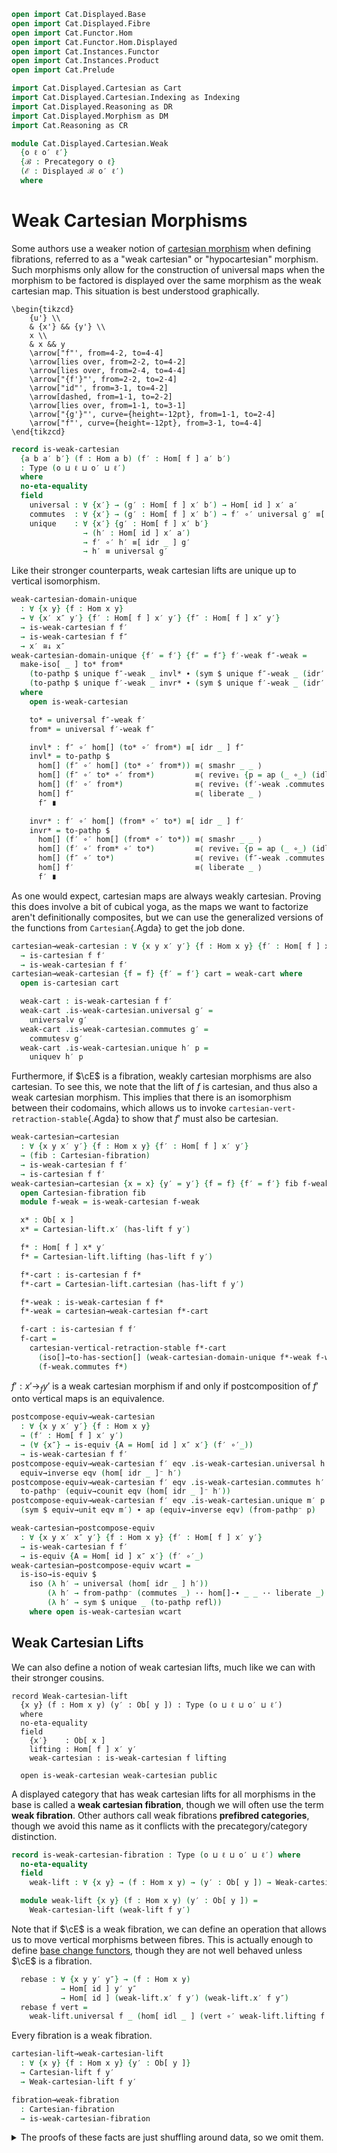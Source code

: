 ```agda
open import Cat.Displayed.Base
open import Cat.Displayed.Fibre
open import Cat.Functor.Hom
open import Cat.Functor.Hom.Displayed
open import Cat.Instances.Functor
open import Cat.Instances.Product
open import Cat.Prelude

import Cat.Displayed.Cartesian as Cart
import Cat.Displayed.Cartesian.Indexing as Indexing
import Cat.Displayed.Reasoning as DR
import Cat.Displayed.Morphism as DM
import Cat.Reasoning as CR

module Cat.Displayed.Cartesian.Weak
  {o ℓ o′ ℓ′}
  {ℬ : Precategory o ℓ}
  (ℰ : Displayed ℬ o′ ℓ′)
  where
```

<!--
```agda
open CR ℬ
open Displayed ℰ
open Cart ℰ
open DR ℰ
open DM ℰ
open Functor
```
-->

# Weak Cartesian Morphisms

Some authors use a weaker notion of [cartesian morphism] when defining
fibrations, referred to as a "weak cartesian" or "hypocartesian"
morphism. Such morphisms only allow for the construction of universal
maps when the morphism to be factored is displayed over the same morphism
as the weak cartesian map. This situation is best understood graphically.

[cartesian morphism]: Cat.Displayed.Cartesian.html

~~~{.quiver}
\begin{tikzcd}
	{u'} \\
	& {x'} && {y'} \\
	x \\
	& x && y
	\arrow["f"', from=4-2, to=4-4]
	\arrow[lies over, from=2-2, to=4-2]
	\arrow[lies over, from=2-4, to=4-4]
	\arrow["{f'}"', from=2-2, to=2-4]
	\arrow["id"', from=3-1, to=4-2]
	\arrow[dashed, from=1-1, to=2-2]
	\arrow[lies over, from=1-1, to=3-1]
	\arrow["{g'}"', curve={height=-12pt}, from=1-1, to=2-4]
	\arrow["f"', curve={height=-12pt}, from=3-1, to=4-4]
\end{tikzcd}
~~~

```agda
record is-weak-cartesian
  {a b a′ b′} (f : Hom a b) (f′ : Hom[ f ] a′ b′)
  : Type (o ⊔ ℓ ⊔ o′ ⊔ ℓ′)
  where
  no-eta-equality
  field
    universal : ∀ {x′} → (g′ : Hom[ f ] x′ b′) → Hom[ id ] x′ a′
    commutes  : ∀ {x′} → (g′ : Hom[ f ] x′ b′) → f′ ∘′ universal g′ ≡[ idr _ ] g′
    unique    : ∀ {x′} {g′ : Hom[ f ] x′ b′}
                → (h′ : Hom[ id ] x′ a′)
                → f′ ∘′ h′ ≡[ idr _ ] g′
                → h′ ≡ universal g′
```

Like their stronger counterparts, weak cartesian lifts are unique
up to vertical isomorphism.

```agda
weak-cartesian-domain-unique
  : ∀ {x y} {f : Hom x y}
  → ∀ {x′ x″ y′} {f′ : Hom[ f ] x′ y′} {f″ : Hom[ f ] x″ y′}
  → is-weak-cartesian f f′
  → is-weak-cartesian f f″
  → x′ ≅↓ x″
weak-cartesian-domain-unique {f′ = f′} {f″ = f″} f′-weak f″-weak =
  make-iso[ _ ] to* from*
    (to-pathp $ unique f″-weak _ invl* ∙ (sym $ unique f″-weak _ (idr′ f″)))
    (to-pathp $ unique f′-weak _ invr* ∙ (sym $ unique f′-weak _ (idr′ f′)))
  where
    open is-weak-cartesian

    to* = universal f″-weak f′
    from* = universal f′-weak f″

    invl* : f″ ∘′ hom[] (to* ∘′ from*) ≡[ idr _ ] f″
    invl* = to-pathp $
      hom[] (f″ ∘′ hom[] (to* ∘′ from*)) ≡⟨ smashr _ _ ⟩
      hom[] (f″ ∘′ to* ∘′ from*)         ≡⟨ revive₁ {p = ap (_ ∘_) (idl _)} (pulll′ (idr _) (f″-weak .commutes f′)) ⟩
      hom[] (f′ ∘′ from*)                ≡⟨ revive₁ (f′-weak .commutes f″) ⟩
      hom[] f″                           ≡⟨ liberate _ ⟩
      f″ ∎

    invr* : f′ ∘′ hom[] (from* ∘′ to*) ≡[ idr _ ] f′
    invr* = to-pathp $
      hom[] (f′ ∘′ hom[] (from* ∘′ to*)) ≡⟨ smashr _ _ ⟩
      hom[] (f′ ∘′ from* ∘′ to*)         ≡⟨ revive₁ {p = ap (_ ∘_) (idl _)} (pulll′ (idr _) (f′-weak .commutes f″)) ⟩
      hom[] (f″ ∘′ to*)                  ≡⟨ revive₁ (f″-weak .commutes f′) ⟩
      hom[] f′                           ≡⟨ liberate _ ⟩
      f′ ∎
```

As one would expect, cartesian maps are always weakly cartesian.
Proving this does involve a bit of cubical yoga, as the maps we want to
factorize aren't definitionally composites, but we can use the
generalized versions of the functions from `Cartesian`{.Agda} to get
the job done.

```agda
cartesian→weak-cartesian : ∀ {x y x′ y′} {f : Hom x y} {f′ : Hom[ f ] x′ y′}
  → is-cartesian f f′
  → is-weak-cartesian f f′
cartesian→weak-cartesian {f = f} {f′ = f′} cart = weak-cart where
  open is-cartesian cart

  weak-cart : is-weak-cartesian f f′
  weak-cart .is-weak-cartesian.universal g′ =
    universalv g′
  weak-cart .is-weak-cartesian.commutes g′ =
    commutesv g′
  weak-cart .is-weak-cartesian.unique h′ p =
    uniquev h′ p
```

Furthermore, if $\cE$ is a fibration, weakly cartesian morphisms are
also cartesian. To see this, we note that the lift of $f$ is cartesian,
and thus also a weak cartesian morphism. This implies that there is
an isomorphism between their codomains, which allows us to invoke
`cartesian-vert-retraction-stable`{.Agda} to show that $f'$ must also be
cartesian.

```agda
weak-cartesian→cartesian
  : ∀ {x y x′ y′} {f : Hom x y} {f′ : Hom[ f ] x′ y′}
  → (fib : Cartesian-fibration)
  → is-weak-cartesian f f′
  → is-cartesian f f′
weak-cartesian→cartesian {x = x} {y′ = y′} {f = f} {f′ = f′} fib f-weak = f-cart where
  open Cartesian-fibration fib
  module f-weak = is-weak-cartesian f-weak

  x* : Ob[ x ]
  x* = Cartesian-lift.x′ (has-lift f y′)

  f* : Hom[ f ] x* y′
  f* = Cartesian-lift.lifting (has-lift f y′)

  f*-cart : is-cartesian f f*
  f*-cart = Cartesian-lift.cartesian (has-lift f y′)

  f*-weak : is-weak-cartesian f f*
  f*-weak = cartesian→weak-cartesian f*-cart

  f-cart : is-cartesian f f′
  f-cart =
    cartesian-vertical-retraction-stable f*-cart
      (iso[]→to-has-section[] (weak-cartesian-domain-unique f*-weak f-weak))
      (f-weak.commutes f*)
```

$f' : x' \to_{f} y'$ is a weak cartesian morphism if and only if
postcomposition of $f'$ onto vertical maps is an equivalence.

```agda
postcompose-equiv→weak-cartesian
  : ∀ {x y x′ y′} {f : Hom x y}
  → (f′ : Hom[ f ] x′ y′)
  → (∀ {x″} → is-equiv {A = Hom[ id ] x″ x′} (f′ ∘′_))
  → is-weak-cartesian f f′
postcompose-equiv→weak-cartesian f′ eqv .is-weak-cartesian.universal h′ =
  equiv→inverse eqv (hom[ idr _ ]⁻ h′)
postcompose-equiv→weak-cartesian f′ eqv .is-weak-cartesian.commutes h′ =
  to-pathp⁻ (equiv→counit eqv (hom[ idr _ ]⁻ h′))
postcompose-equiv→weak-cartesian f′ eqv .is-weak-cartesian.unique m′ p =
  (sym $ equiv→unit eqv m′) ∙ ap (equiv→inverse eqv) (from-pathp⁻ p)

weak-cartesian→postcompose-equiv
  : ∀ {x y x′ x″ y′} {f : Hom x y} {f′ : Hom[ f ] x′ y′}
  → is-weak-cartesian f f′
  → is-equiv {A = Hom[ id ] x″ x′} (f′ ∘′_)
weak-cartesian→postcompose-equiv wcart =
  is-iso→is-equiv $
    iso (λ h′ → universal (hom[ idr _ ] h′))
        (λ h′ → from-pathp⁻ (commutes _) ·· hom[]-∙ _ _ ·· liberate _)
        (λ h′ → sym $ unique _ (to-pathp refl))
    where open is-weak-cartesian wcart
```

## Weak Cartesian Lifts

We can also define a notion of weak cartesian lifts, much like we can
with their stronger cousins.

```
record Weak-cartesian-lift
  {x y} (f : Hom x y) (y′ : Ob[ y ]) : Type (o ⊔ ℓ ⊔ o′ ⊔ ℓ′)
  where
  no-eta-equality
  field
    {x′}    : Ob[ x ]
    lifting : Hom[ f ] x′ y′
    weak-cartesian : is-weak-cartesian f lifting

  open is-weak-cartesian weak-cartesian public
```

A displayed category that has weak cartesian lifts for all morphisms
in the base is called a **weak cartesian fibration**, though we will
often use the term **weak fibration**. Other authors call weak
fibrations **prefibred categories**, though we avoid this name as it
conflicts with the precategory/category distinction.

```agda
record is-weak-cartesian-fibration : Type (o ⊔ ℓ ⊔ o′ ⊔ ℓ′) where
  no-eta-equality
  field
    weak-lift : ∀ {x y} → (f : Hom x y) → (y′ : Ob[ y ]) → Weak-cartesian-lift f y′

  module weak-lift {x y} (f : Hom x y) (y′ : Ob[ y ]) =
    Weak-cartesian-lift (weak-lift f y′)
```

Note that if $\cE$ is a weak fibration, we can define an operation that
allows us to move vertical morphisms between fibres. This is actually
enough to define [base change functors], though they are not well behaved
unless $\cE$ is a fibration.

[base change functors]: Cat.Displayed.Cartesian.Indexing.html

```agda
  rebase : ∀ {x y y′ y″} → (f : Hom x y)
           → Hom[ id ] y′ y″
           → Hom[ id ] (weak-lift.x′ f y′) (weak-lift.x′ f y″)
  rebase f vert =
    weak-lift.universal f _ (hom[ idl _ ] (vert ∘′ weak-lift.lifting f _))
```

Every fibration is a weak fibration.

```agda
cartesian-lift→weak-cartesian-lift
  : ∀ {x y} {f : Hom x y} {y′ : Ob[ y ]}
  → Cartesian-lift f y′
  → Weak-cartesian-lift f y′

fibration→weak-fibration
  : Cartesian-fibration
  → is-weak-cartesian-fibration
```

<details>
<summary>The proofs of these facts are just shuffling around data, so we
omit them.
</summary>
```agda
cartesian-lift→weak-cartesian-lift cart .Weak-cartesian-lift.x′ =
  Cartesian-lift.x′ cart
cartesian-lift→weak-cartesian-lift cart .Weak-cartesian-lift.lifting =
  Cartesian-lift.lifting cart
cartesian-lift→weak-cartesian-lift cart .Weak-cartesian-lift.weak-cartesian =
  cartesian→weak-cartesian (Cartesian-lift.cartesian cart)

fibration→weak-fibration fib .is-weak-cartesian-fibration.weak-lift x y′ =
  cartesian-lift→weak-cartesian-lift (Cartesian-fibration.has-lift fib x y′)
```
</details>


Notably, weak fibrations are fibrations when weak cartesian morphisms
are closed under composition.

```agda
weak-fibration→fibration
  : is-weak-cartesian-fibration
  → (∀ {x y z x′ y′ z′} {f : Hom y z} {g : Hom x y}
     → {f′ : Hom[ f ] y′ z′} {g′ : Hom[ g ] x′ y′}
     → is-weak-cartesian f f′ → is-weak-cartesian g g′
     → is-weak-cartesian (f ∘ g) (f′ ∘′ g′))
  → Cartesian-fibration
weak-fibration→fibration weak-fib weak-∘ .Cartesian-fibration.has-lift {x = x} f y′ = f-lift where
  open is-weak-cartesian-fibration weak-fib

  module weak-∘ {x y z} (f : Hom y z) (g : Hom x y) (z′ : Ob[ z ]) =
    is-weak-cartesian (weak-∘ (weak-lift.weak-cartesian f z′)
                              (weak-lift.weak-cartesian g _))
```

To show that $f$ has a cartesian lift, we begin by taking the weak
cartesian lift $f^{*}$ of $f$.

~~~{.quiver}
\begin{tikzcd}
	\textcolor{rgb,255:red,214;green,92;blue,92}{x^{*}} && {y'} \\
	\\
	x && y
	\arrow["f", from=3-1, to=3-3]
	\arrow[lies over, color={rgb,255:red,214;green,92;blue,92}, from=1-1, to=3-1]
	\arrow[lies over, from=1-3, to=3-3]
	\arrow["{f^{*}}", color={rgb,255:red,214;green,92;blue,92}, from=1-1, to=1-3]
\end{tikzcd}
~~~

```agda
  x* : Ob[ x ]
  x* = weak-lift.x′ f y′

  f* : Hom[ f ] x* y′
  f* = weak-lift.lifting f y′

  f*-weak-cartesian : is-weak-cartesian f f*
  f*-weak-cartesian = weak-lift.weak-cartesian f y′

  module f* = is-weak-cartesian (f*-weak-cartesian)
```

We must now show that the weak cartesian morphism $f^{*}$ is actually
cartesian. To do this, we must construct the following unique universal
map:

~~~{.quiver}
\begin{tikzcd}
	{u'} \\
	&& {x^{*}} && {y'} \\
	u \\
	&& x && y
	\arrow["f", from=4-3, to=4-5]
	\arrow[lies over, from=2-3, to=4-3]
	\arrow[lies over, from=2-5, to=4-5]
	\arrow["{f^{*}}", from=2-3, to=2-5]
	\arrow[color={rgb,255:red,214;green,92;blue,92}, dashed, from=1-1, to=2-3]
	\arrow["m", from=3-1, to=4-3]
	\arrow["{h'}", curve={height=-18pt}, from=1-1, to=2-5]
	\arrow[lies over, from=1-1, to=3-1]
\end{tikzcd}
~~~

To do this, we shall first take the weak cartesian lift $m^{*}$ of
$m$. Both $f^{*}$ and $m^{*}$ are weak cartesian, which means that
their composite is also weak cartesian by our hypothesis. We can
then factor $h'$ through $f^{*} \cdot m^{*}$ to obtain a vertical
morphism $u' \to u^{*}$, which we can then compose with $m^{*}$
to obtain the requisite map.

```agda
  module Morphisms
    {u : Ob} {u′ : Ob[ u ]} (m : Hom u x) (h′ : Hom[ f ∘ m ] u′ y′)
    where
      u* : Ob[ u ]
      u* = weak-lift.x′ m _

      m* : Hom[ m ] u* x*
      m* = weak-lift.lifting m _

      m*-weak-cartesian : is-weak-cartesian m m*
      m*-weak-cartesian = weak-lift.weak-cartesian m x*

      module m* = is-weak-cartesian m*-weak-cartesian
      module f*∘m* = is-weak-cartesian (weak-∘ f*-weak-cartesian m*-weak-cartesian)
```


```agda
  f*-cartesian : is-cartesian f f*
  f*-cartesian .is-cartesian.universal {u = u} {u′ = u′} m h′ =
    hom[ idr m ] (m* ∘′  f*∘m*.universal h′)
    where open Morphisms m h′
```

<details>
<summary> Showing that this commutes is mostly an exercise in cubical
yoga; the only real mathematical content is that the factorization of
$h'$ via $f^{*} \cdot m^{*}$ commutes.
</summary>
```agda
  f*-cartesian .is-cartesian.commutes {u = u} {u′ = u′} m h′ = path
    where
      open Morphisms m h′

      abstract
        path : f* ∘′ hom[ idr m ] (m* ∘′ f*∘m*.universal h′) ≡ h′
        path =
          f* ∘′ hom[] (m* ∘′ f*∘m*.universal h′)   ≡⟨ whisker-r _ ⟩
          hom[] (f* ∘′ m* ∘′ f*∘m*.universal h′)   ≡⟨ assoc[] {q = idr _} ⟩
          hom[] ((f* ∘′ m*) ∘′ f*∘m*.universal h′) ≡⟨ hom[]⟩⟨ from-pathp⁻ (f*∘m*.commutes h′) ⟩
          hom[] (hom[] h′)                         ≡⟨ hom[]-∙ _ _ ∙ liberate _ ⟩
          h′                                       ∎
```
</details>

<details>
<summary>Uniqueness follows similarly as some cubical yoga, followed by
the fact that both $m^{*}$ and $f^{*} \cdot m^{*}$ are weak cartesian
maps.
</summary>
```agda
  f*-cartesian .is-cartesian.unique {u = u} {u′ = u′} {m = m} {h′ = h′} m′ p = path
    where
      open Morphisms m h′

      abstract
        universal-path : (f* ∘′ m*) ∘′ m*.universal m′ ≡[ idr (f ∘ m) ] h′
        universal-path = to-pathp $
          hom[] ((f* ∘′ m*) ∘′ m*.universal m′) ≡˘⟨ assoc[] {p = ap (f ∘_) (idr m)} ⟩
          hom[] (f* ∘′ (m* ∘′ m*.universal m′)) ≡⟨ hom[]⟩⟨ ap (f* ∘′_) (from-pathp⁻ (m*.commutes m′)) ⟩
          hom[] (f* ∘′ hom[] m′)                ≡⟨ smashr _ _ ∙ liberate _ ⟩
          f* ∘′ m′                              ≡⟨ p ⟩
          h′ ∎

        path : m′ ≡ hom[ idr m ] (m* ∘′ f*∘m*.universal h′)
        path =
          m′                               ≡˘⟨ from-pathp (m*.commutes m′) ⟩
          hom[] (m* ∘′ m*.universal m′)    ≡⟨ reindex _ (idr m) ⟩
          hom[] (m* ∘′ m*.universal m′)    ≡⟨ hom[]⟩⟨ ap (m* ∘′_) (f*∘m*.unique _ universal-path) ⟩
          hom[] (m* ∘′ f*∘m*.universal h′) ∎
```
</details>

Putting this all together, we can finally deduce that $f^{*}$ is
a cartesian lift of $f$.

```agda
  f-lift : Cartesian-lift f y′
  f-lift .Cartesian-lift.x′ = x*
  f-lift .Cartesian-lift.lifting = f*
  f-lift .Cartesian-lift.cartesian = f*-cartesian
```

## Factorisations in Weak Fibrations

If $\cE$ is a weak fibration, then every morphism factorizes into
a vertical morphism followed by a weak cartesian morphism.

```agda
record weak-cartesian-factorisation
  {x y x′ y′} {f : Hom x y}
  (f′ : Hom[ f ] x′ y′)
  : Type (o ⊔ ℓ ⊔ o′ ⊔ ℓ′)
  where
  no-eta-equality
  field
    {x″} : Ob[ x ]
    vertical : Hom[ id ] x′ x″
    weak-cart : Hom[ f ] x″ y′
    has-weak-cartesian : is-weak-cartesian f weak-cart
    factors : f′ ≡[ sym (idr _) ] weak-cart ∘′ vertical

weak-fibration→weak-cartesian-factors
  : ∀ {x y x′ y′} {f : Hom x y}
  → is-weak-cartesian-fibration
  → (f′ : Hom[ f ] x′ y′)
  → weak-cartesian-factorisation f′
```

Because $\cE$ is a weak fibration, every morphism in $\cB$ has a weak
cartesian lift. This allows us to take the lift of $f$, which will
form the weak cartesian component of the factorisation. The vertical
component can be obtained by taking the universal factorisation of
$f'$ by the lift of $f$.

```agda
weak-fibration→weak-cartesian-factors {y′ = y′} {f = f} wfib f′ = weak-factor where
  open is-weak-cartesian-fibration wfib
  module f-lift = weak-lift f y′
  open weak-cartesian-factorisation

  weak-factor : weak-cartesian-factorisation f′
  weak-factor .x″ = f-lift.x′
  weak-factor .vertical = f-lift.universal f′
  weak-factor .weak-cart = f-lift.lifting
  weak-factor .has-weak-cartesian = f-lift.weak-cartesian
  weak-factor .factors = symP $ f-lift.commutes f′
```

## Weak Fibrations and Equivalence of Hom Sets

If $\cE$ is a weak fibration, then the hom sets $x' \to_f y'$ and
$x' \to_{id} f^{*}(y')$ are equivalent, where $f^{*}(y')$ is the domain
of the lift of $f$ along $y'$. To go from $f' : x' \to_u y'$ to
$x' \to_{id} f^{*}(y')$, we use the vertical component of the
factorisation of $f'$; this forms an equivalence, as this factorisation
is unique.

```agda
module _ (wfib : is-weak-cartesian-fibration) where
  open is-weak-cartesian-fibration wfib

  weak-fibration→universal-is-equiv
    : ∀ {x y x′ y′}
    → (f : Hom x y)
    → is-equiv (weak-lift.universal f y′ {x′})
  weak-fibration→universal-is-equiv {y′ = y′} f = is-iso→is-equiv $
    iso (λ f′ → hom[ idr f ] (weak-lift.lifting f y′ ∘′ f′) )
        (λ f′ → sym $ weak-lift.unique f y′ f′ (to-pathp refl))
        (λ f′ → cancel _ _ (weak-lift.commutes f y′ f′))

  weak-fibration→vertical-equiv
    : ∀ {x y x′ y′}
    → (f : Hom x y)
    → Hom[ f ] x′ y′ ≃ Hom[ id ] x′ (weak-lift.x′ f y′)
  weak-fibration→vertical-equiv {y′ = y′} f =
    weak-lift.universal f y′ ,

    weak-fibration→universal-is-equiv f
```

Furthermore, this equivalence can be extended into a natural isomorphism
between $\cE_{u}(-,y')$ and $\cE_{x}(-,u^{*}(y'))$.

```agda
  weak-fibration→hom-iso-into
    : ∀ {x y y′} (u : Hom x y)
    → natural-iso (Hom-over-into ℰ u y′) (Hom-into (Fibre ℰ x) (weak-lift.x′ u y′))
  weak-fibration→hom-iso-into {x} {y} {y′} u = to-natural-iso mi where
    open make-natural-iso

    u*y′ : Ob[ x ]
    u*y′ = weak-lift.x′ u y′
   
    mi : make-natural-iso (Hom-over-into ℰ u y′) (Hom-into (Fibre ℰ x) u*y′)
    mi .eta x u′ = weak-lift.universal u y′ u′
    mi .inv x v′ = hom[ idr u ] (weak-lift.lifting u y′ ∘′ v′)
    mi .eta∘inv x = funext λ v′ →
      sym $ weak-lift.unique u _ _ (to-pathp refl)
    mi .inv∘eta x = funext λ u′ →
      from-pathp (weak-lift.commutes u _ _)
    mi .natural x y v′ = funext λ u′ →
      weak-lift.unique u _ _ $ to-pathp $
        smashr _ _
        ∙ weave _ (ap (u ∘_) (idl id)) _ (pulll′ _ (weak-lift.commutes _ _ _))
```

An *extremely* useful fact is that the converse is true: if there is some
lifting of objects $\cE_{y} \to \cE_{x}$ for every morphism $f : x \to y$
in $\cB$, along with a natural equivalence of homs as above, then
$\cE$ is a weak fibration.

This result is the primary reason to care about weak fibrations, as we
already have a suite of tools for constructing natural equivalences of
hom sets! Most notably, this allows us to use the theory of [adjuncts]
to construct weak fibrations.

[adjuncts]: Cat.Functor.Adjoint#adjuncts

```agda
module _ (_*₀_ : ∀ {x y} → Hom x y → Ob[ y ] → Ob[ x ]) where
  open is-weak-cartesian-fibration
  open Weak-cartesian-lift
  open is-weak-cartesian

  private
    vertical-equiv-iso-natural
      : (∀ {x y x′ y′} {f : Hom x y} → Hom[ f ] x′ y′ → Hom[ id ] x′ (f *₀ y′))
      → Type _
    vertical-equiv-iso-natural to =
      ∀ {x y x′ x″ y′} {f : Hom x y}
      → (f′ : Hom[ f ] x″ y′) (g′ : Hom[ id ] x′ x″)
      → to (hom[ idr _ ] (f′ ∘′ g′)) ≡[ sym (idl id) ] to f′ ∘′ g′

  vertical-equiv→weak-fibration
    : (to* : ∀ {x y x′ y′} {f : Hom x y} → Hom[ f ] x′ y′ → Hom[ id ] x′ (f *₀ y′))
    → (∀ {x y x′ y′} {f : Hom x y} → is-equiv (to* {x} {y} {x′} {y′} {f}))
    → vertical-equiv-iso-natural to*
    → is-weak-cartesian-fibration
  vertical-equiv→weak-fibration to* to-eqv natural .weak-lift f y′ = f-lift where
```

To start, we note that the inverse portion of the equivalence is also
natural.

```agda
    from* : ∀ {x y x′ y′} {f : Hom x y} → Hom[ id ] x′ (f *₀ y′) → Hom[ f ] x′ y′
    from* = equiv→inverse to-eqv

    from*-natural
      : ∀ {x y} {f : Hom x y} {x′ x″ : Ob[ x ]} {y′ : Ob[ y ]}
      → (f′ : Hom[ id ] x″ (f *₀ y′)) (g′ : Hom[ id ] x′ x″)
      → from* (hom[ idl id ] (f′ ∘′ g′)) ≡[ sym (idr f) ] from* f′ ∘′ g′
    from*-natural {f = f} f′ g′ =
      to-pathp⁻ $ ap fst $ is-contr→is-prop (to-eqv .is-eqv (hom[ idl id ] (f′ ∘′ g′)))
        (from* (hom[ idl id ] (f′ ∘′ g′)) , equiv→counit to-eqv _)
        (hom[ idr f ] (from* f′ ∘′ g′) , from-pathp⁻ (natural (from* f′) g′) ∙
                                        (hom[]⟩⟨ ap (_∘′ g′) (equiv→counit to-eqv _)))
```

We then proceed to construct a weak lift of $f$. We can use our object
lifting function to construct the domain of the lift, apply the inverse
direction of the equivalence to $id' : f^{*}(y') \to f^{*}(y')$ to
obtain the required lifting $x' \to_{f} f^{*}(y')$.

```agda
    f-lift : Weak-cartesian-lift f y′
    f-lift .x′ = f *₀ y′
    f-lift .lifting = from* id′
```

Now, we must show that the constructed lifting is weakly cartesian. We
can use the forward direction of the equivalence to construct the
universal map; the remaining properties follow from the fact that
the equivalence is natural.

```agda
    f-lift .weak-cartesian .universal g′ = to* g′
    f-lift .weak-cartesian .commutes g′ = to-pathp $
      hom[] (from* id′ ∘′ to* g′)   ≡˘⟨ from-pathp⁻ (from*-natural id′ (to* g′)) ⟩
      from* (hom[] (id′ ∘′ to* g′)) ≡⟨ ap from* idl[] ⟩
      from* (to* g′)                ≡⟨ equiv→unit to-eqv g′ ⟩
      g′                            ∎
    f-lift .weak-cartesian .unique {g′ = g′} h′ p =
      h′                            ≡˘⟨ idl[] {p = idl id} ⟩
      hom[] (id′ ∘′ h′)             ≡˘⟨ hom[]⟩⟨ ap (_∘′ h′) (equiv→counit to-eqv id′) ⟩
      hom[] (to* (from* id′) ∘′ h′) ≡˘⟨ from-pathp⁻ (natural (from* id′) h′) ⟩
      to* (hom[] (from* id′ ∘′ h′)) ≡⟨ ap to* (from-pathp p) ⟩
      to* g′                        ∎
```

<!--
```agda
module _ (U : ∀ {x y} → Hom x y → Functor (Fibre ℰ y) (Fibre ℰ x)) where
  open Functor
  open _=>_

  hom-iso→weak-fibration
    : (∀ {x y y′} (u : Hom x y)
       → natural-iso (Hom-over-into ℰ u y′) (Hom-into (Fibre ℰ x) (U u .F₀ y′)))
    → is-weak-cartesian-fibration
  hom-iso→weak-fibration hom-iso =
    vertical-equiv→weak-fibration
      (λ u → U u .F₀)
      (λ u′ → natural-iso.to (hom-iso _) .η _ u′)
      (natural-iso-to-is-equiv (hom-iso _) _)
      λ f′ g′ → to-pathp⁻ $
        happly (natural-iso.to (hom-iso _) .is-natural _ _ g′) f′
```
-->


Note that this result does *not* extend to fibrations; the equivalence
of homs can only get us weak cartesian lifts. To make the final step
to a fibration, we need to use other means.

However, we do obtain a natural isomorphism between $\cE_{u}(x',-)$ and
$cE_{y}(x',u^{*}(-))$.

```agda
module _ (fib : Cartesian-fibration) where
  open Cartesian-fibration fib
  open Indexing ℰ fib

  fibration→hom-iso-from
    : ∀ {x y x′} (u : Hom x y)
    → natural-iso
      (Hom-over-from ℰ u x′)
      (Hom-from (Fibre ℰ x) x′ F∘ base-change u)
  fibration→hom-iso-from {x} {y} {x′} u = to-natural-iso mi where
    open make-natural-iso

    mi : make-natural-iso
          (Hom-over-from ℰ u x′)
          (Hom-from (Fibre ℰ x) x′ F∘ base-change u)
    mi .eta x u′ = has-lift.universalv u x u′
    mi .inv x v′ = hom[ idr u ] (has-lift.lifting u x ∘′ v′)
    mi .eta∘inv x = funext λ v′ →
      sym $ has-lift.uniquev u _ _ (to-pathp refl)
    mi .inv∘eta x = funext λ u′ →
      from-pathp (has-lift.commutesv u _ _)
    mi .natural _ _ v′ = funext λ u′ →
      has-lift.unique u _ _ $ to-pathp $
        smashr _ _
        ·· revive₁ (pulll[] _ (has-lift.commutesv u _ _))
        ·· smashl _ _
        ·· weave _ (pullr (idr u)) _ (pullr[] _ (has-lift.commutesv u _ _))
        ·· duplicate id-comm-sym _ (idl u)
```

<!--
```agda
  fibration→universal-is-equiv
    : ∀ {x y x′ y′}
    → (f : Hom x y)
    → is-equiv (has-lift.universalv f y′ {x′})
  fibration→universal-is-equiv f =
    weak-fibration→universal-is-equiv (fibration→weak-fibration fib) f

  fibration→vertical-equiv
    : ∀ {x y x′ y′}
    → (f : Hom x y)
    → Hom[ f ] x′ y′ ≃ Hom[ id ] x′ (has-lift.x′ f y′)
  fibration→vertical-equiv f =
    weak-fibration→vertical-equiv (fibration→weak-fibration fib) f

  fibration→hom-iso-into
    : ∀ {x y y′} (u : Hom x y)
    → natural-iso
      (Hom-over-into ℰ u y′)
      (Hom-into (Fibre ℰ x) (has-lift.x′ u y′))
  fibration→hom-iso-into u =
    weak-fibration→hom-iso-into (fibration→weak-fibration fib) u
```
-->

If we combine this with `weak-fibration→hom-iso-into`{.Agda}, we obtain
a natural iso between $\cE_{u}(-,-)$ and $\cE_{id}(-,u^{*}(-))$.

```agda
  fibration→hom-iso
    : ∀ {x y} (u : Hom x y)
    → natural-iso (Hom-over ℰ u) (Hom[-,-] (Fibre ℰ x) F∘ (Id F× base-change u))
  fibration→hom-iso {x = x} u = to-natural-iso mi where
    open make-natural-iso
    open _=>_

    module into-iso {y′} = natural-iso (fibration→hom-iso-into {y′ = y′} u)
    module from-iso {x′} = natural-iso (fibration→hom-iso-from {x′ = x′} u)

    mi : make-natural-iso (Hom-over ℰ u) (Hom[-,-] (Fibre ℰ x) F∘ (Id F× base-change u))
    mi .eta x u′ = has-lift.universalv u _ u′
    mi .inv x v′ = hom[ idr u ] (has-lift.lifting u _ ∘′ v′)
    mi .eta∘inv x = funext λ v′ →
      sym $ has-lift.uniquev u _ _ (to-pathp refl)
    mi .inv∘eta x = funext λ u′ →
      from-pathp (has-lift.commutesv u _ _)
    mi .natural _ _ (v₁′ , v₂′) = funext λ u′ →
      sym (apr′ (happly (into-iso.to .is-natural _ _ v₁′) u′))
      ·· sym (happly (from-iso.to .is-natural _ _ v₂′) (hom[ idr _ ] (u′ ∘′ v₁′)))
      ·· ap (into-iso.to .η _) (smashr _ _ ∙ reindex _ _ )
```
